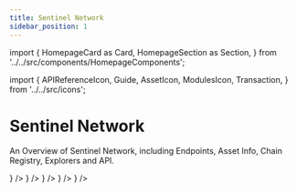 ```yaml
---
title: Sentinel Network
sidebar_position: 1
---
```


import {
  HomepageCard as Card,
  HomepageSection as Section,
} from '../../src/components/HomepageComponents';

import {
  APIReferenceIcon,
  Guide,
  AssetIcon,
  ModulesIcon,
  Transaction,
} from '../../src/icons';


# Sentinel Network
An Overview of Sentinel Network, including Endpoints, Asset Info, Chain Registry, Explorers and API.

<Section>
    <Card
        title="Endpoints"
        description="All the official Sentinel public endpoints recommended for development purposes."
        to="/networks/endpoints"
        icon={<ModulesIcon />}
    />
    <Card
        title="Asset Info"
        description="All the Asset info for Sentinel Blockchain: name, base, symbol and display."
        to="/networks/asset-info"
        icon={<AssetIcon />}
    />
    <Card
        title="Chain Registry"
        description="Chain Registry is a GitHub repository containing all the chain.json and assets.json file for every Cosmos based blockchain."
        to="/networks/chain-registry"
        icon={<Guide />}
    />
    <Card
        title="Explorers"
        description="The explorers in the Cosmos ecosystem are rapidly growing. This page contains a list of Sentinel explorers currently available."
        to="/networks/explorers"
        icon={<Transaction />}
    />
    <Card
        title="API Reference"
        description="Sentinel RPC and LCD API Reference"
        to="/apis"
        icon={<APIReferenceIcon />}
    />
</Section>